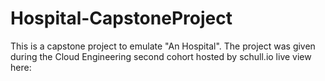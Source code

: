 # Hospital-CapstoneProject
This is a capstone project to emulate "An Hospital". The project was given during the Cloud Engineering second
cohort hosted by schull.io
live view here: 
